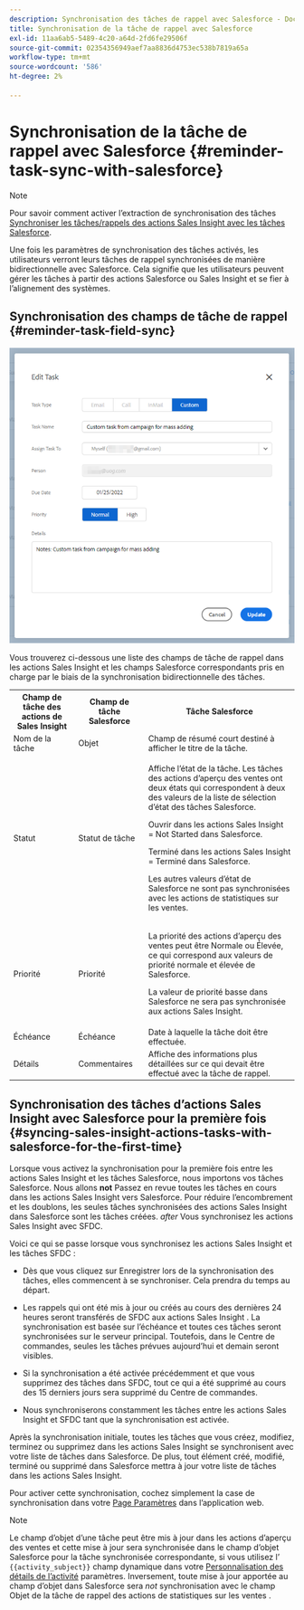 ```yaml
---
description: Synchronisation des tâches de rappel avec Salesforce - Documents Marketo - Documentation du produit
title: Synchronisation de la tâche de rappel avec Salesforce
exl-id: 11aa6ab5-5489-4c20-a64d-2fd6fe29506f
source-git-commit: 02354356949aef7aa8836d4753ec538b7819a65a
workflow-type: tm+mt
source-wordcount: '586'
ht-degree: 2%

---
```


# Synchronisation de la tâche de rappel avec Salesforce {#reminder-task-sync-with-salesforce}

>[!NOTE]
>
>Pour savoir comment activer l’extraction de synchronisation des tâches [Synchroniser les tâches/rappels des actions Sales Insight avec les tâches Salesforce](/help/marketo/product-docs/marketo-sales-insight/actions/crm/salesforce-integration/sync-sales-activities-to-salesforce.md#sync-sales-insight-actions-tasks-reminders-to-salesforce-tasks).

Une fois les paramètres de synchronisation des tâches activés, les utilisateurs verront leurs tâches de rappel synchronisées de manière bidirectionnelle avec Salesforce. Cela signifie que les utilisateurs peuvent gérer les tâches à partir des actions Salesforce ou Sales Insight et se fier à l’alignement des systèmes.

## Synchronisation des champs de tâche de rappel {#reminder-task-field-sync}

![](assets/reminder-task-sync-with-salesforce-1.png)

Vous trouverez ci-dessous une liste des champs de tâche de rappel dans les actions Sales Insight et les champs Salesforce correspondants pris en charge par le biais de la synchronisation bidirectionnelle des tâches.

<table>
 <tr>
  <th>Champ de tâche des actions de Sales Insight</th>
  <th>Champ de tâche Salesforce</th>
  <th>Tâche Salesforce</th>
 </tr>
 <tr>
  <td>Nom de la tâche</td>
  <td>Objet</td>
  <td>Champ de résumé court destiné à afficher le titre de la tâche.</td>
 </tr>
 <tr>
  <td>Statut</td>
  <td>Statut de tâche</td>
  <td><p>Affiche l’état de la tâche. Les tâches des actions d’aperçu des ventes ont deux états qui correspondent à deux des valeurs de la liste de sélection d’état des tâches Salesforce.</p>
  <p>Ouvrir dans les actions Sales Insight = Not Started dans Salesforce.</p>
  <p>Terminé dans les actions Sales Insight = Terminé dans Salesforce.</p>
  <p>Les autres valeurs d’état de Salesforce ne sont pas synchronisées avec les actions de statistiques sur les ventes.</p></td>
 </tr>
 <tr>
  <td>Priorité</td>
  <td>Priorité</td>
  <td><p>La priorité des actions d’aperçu des ventes peut être Normale ou Élevée, ce qui correspond aux valeurs de priorité normale et élevée de Salesforce.</p>
  <p>La valeur de priorité basse dans Salesforce ne sera pas synchronisée aux actions Sales Insight.</p></td>
 </tr>
 <tr>
  <td>Échéance</td>
  <td>Échéance</td>
  <td>Date à laquelle la tâche doit être effectuée.</td>
 </tr>
 <tr>
  <td>Détails</td>
  <td>Commentaires</td>
  <td>Affiche des informations plus détaillées sur ce qui devait être effectué avec la tâche de rappel.</td>
 </tr>
</table>

## Synchronisation des tâches d’actions Sales Insight avec Salesforce pour la première fois {#syncing-sales-insight-actions-tasks-with-salesforce-for-the-first-time}

Lorsque vous activez la synchronisation pour la première fois entre les actions Sales Insight et les tâches Salesforce, nous importons vos tâches Salesforce. Nous allons **not** Passez en revue toutes les tâches en cours dans les actions Sales Insight vers Salesforce. Pour réduire l’encombrement et les doublons, les seules tâches synchronisées des actions Sales Insight dans Salesforce sont les tâches créées. *after* Vous synchronisez les actions Sales Insight avec SFDC.

Voici ce qui se passe lorsque vous synchronisez les actions Sales Insight et les tâches SFDC :

* Dès que vous cliquez sur Enregistrer lors de la synchronisation des tâches, elles commencent à se synchroniser. Cela prendra du temps au départ.

* Les rappels qui ont été mis à jour ou créés au cours des dernières 24 heures seront transférés de SFDC aux actions Sales Insight . La synchronisation est basée sur l’échéance et toutes ces tâches seront synchronisées sur le serveur principal. Toutefois, dans le Centre de commandes, seules les tâches prévues aujourd’hui et demain seront visibles.

* Si la synchronisation a été activée précédemment et que vous supprimez des tâches dans SFDC, tout ce qui a été supprimé au cours des 15 derniers jours sera supprimé du Centre de commandes.

* Nous synchroniserons constamment les tâches entre les actions Sales Insight et SFDC tant que la synchronisation est activée.

Après la synchronisation initiale, toutes les tâches que vous créez, modifiez, terminez ou supprimez dans les actions Sales Insight se synchronisent avec votre liste de tâches dans Salesforce. De plus, tout élément créé, modifié, terminé ou supprimé dans Salesforce mettra à jour votre liste de tâches dans les actions Sales Insight.

Pour activer cette synchronisation, cochez simplement la case de synchronisation dans votre [Page Paramètres](https://toutapp.com/login) dans l’application web.

>[!NOTE]
>
>Le champ d’objet d’une tâche peut être mis à jour dans les actions d’aperçu des ventes et cette mise à jour sera synchronisée dans le champ d’objet Salesforce pour la tâche synchronisée correspondante, si vous utilisez l’ `{{activity_subject}}` champ dynamique dans votre [Personnalisation des détails de l’activité](/help/marketo/product-docs/marketo-sales-insight/actions/crm/salesforce-integration/configure-salesforce-activity-detail-customization.md) paramètres. Inversement, toute mise à jour apportée au champ d’objet dans Salesforce sera _not_ synchronisation avec le champ Objet de la tâche de rappel des actions de statistiques sur les ventes .
